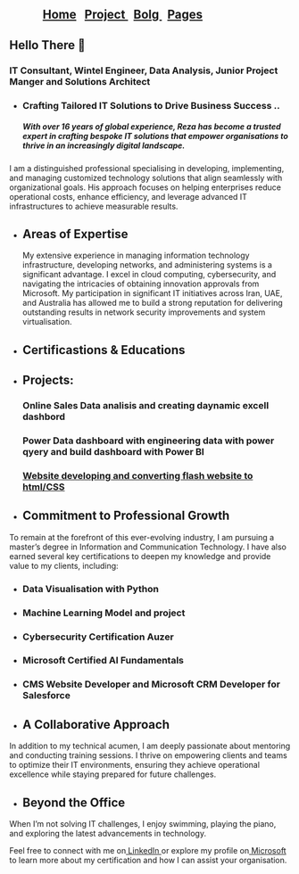 ##  &nbsp;  &nbsp;  &nbsp;  &nbsp;        &nbsp;          &nbsp; <a href="https://reza-nejad1975.github.io/portfolio/">Home</a>    &nbsp;  <a href="https://reza-nejad1975.github.io/Current-Project/"> Project </a>  &nbsp;  <a href="https://reza-nejad1975.github.io/Current-Project/"> Bolg </a>  &nbsp;  <a href="https://reza-nejad1975.github.io/Current-Project/"> Pages </a>

  


## Hello There &#128075;  

### IT Consultant, Wintel Engineer, Data Analysis, Junior Project Manger and Solutions Architect

- ### Crafting Tailored IT Solutions to Drive Business Success ..
  ##### With over 16 years of global experience, Reza has become a trusted expert in crafting bespoke IT solutions that empower organisations to thrive in an increasingly digital landscape.
I am a distinguished professional specialising in developing, implementing, and managing customized technology solutions that align seamlessly with organizational goals. His approach focuses on helping enterprises reduce operational costs, enhance efficiency, and leverage advanced IT infrastructures to achieve measurable results.

- ## Areas of Expertise
  My extensive experience in managing information technology infrastructure, developing networks, and administering systems is a significant advantage. I excel in cloud computing, cybersecurity, and navigating the intricacies of obtaining innovation approvals from Microsoft. My participation in significant IT initiatives across Iran, UAE, and Australia has allowed me to build a strong reputation for delivering outstanding results in network security improvements and system virtualisation.

- ## Certificastions & Educations

- ## Projects:
  ### Online Sales Data analisis and creating daynamic excell dashbord
  ### Power Data dashboard with engineering data with power qyery and build dashboard with Power BI


  ### [Website developing and converting flash website to html/CSS](https://reza-nejad1975.github.io/Kathleen-McArthur/) 

- ## Commitment to Professional Growth
To remain at the forefront of this ever-evolving industry, I am pursuing a master’s degree in Information and Communication Technology. I have also earned several key certifications to deepen my knowledge and provide value to my clients, including:

- ### Data Visualisation with Python
- ### Machine Learning Model and project
- ### Cybersecurity Certification Auzer
- ### Microsoft Certified AI Fundamentals
- ### CMS Website Developer and Microsoft CRM Developer for Salesforce

- ## A Collaborative Approach
In addition to my technical acumen, I am deeply passionate about mentoring and conducting training sessions. I thrive on empowering clients and teams to optimize their IT environments, ensuring they achieve operational excellence while staying prepared for future challenges.

- ## Beyond the Office
When I’m not solving IT challenges, I enjoy swimming, playing the piano, and exploring the latest advancements in technology.

Feel free to connect with me on<a
href="https://www.linkedin.com/in/richard-nejad-0263492a/"> LinkedIn </a>or explore my profile on<a href="https://learn.microsoft.com/en-us/users/rezanejad-5436/transcript/7xoo1uzwq5o4k69"> Microsoft </a>to learn more about my certification and how I can assist your organisation.
